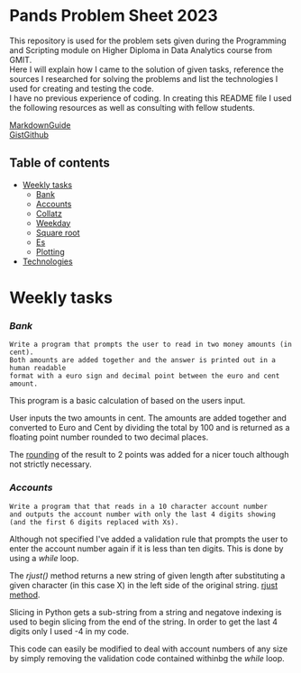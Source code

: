 # Pands Problem Sheet 2023


This repository is used for the problem sets given during the Programming and Scripting module on Higher Diploma in Data Analytics course from GMIT.\
Here I will explain how I came to the solution of given tasks, reference the sources I researched for solving the problems and list the technologies I used for creating and testing the code.\
I have no previous experience of coding.  In creating this README file I used the following resources as well as consulting with fellow students.

[MarkdownGuide](https://www.markdownguide.org/cheat-sheet/)\
[GistGithub](https://gist.github.com/DomPizzie/7a5ff55ffa9081f2de27c315f5018afc)

## Table of contents
* [Weekly tasks](#weekly-tasks)
    * [Bank](#bank)
    * [Accounts](#accounts)
    * [Collatz](#collatz)
    * [Weekday](#weekday)
    * [Square root](#python-squareroot)
    * [Es](#es)
    * [Plotting](#plottask)
* [Technologies](#technologies)


Weekly tasks
======
### ***Bank***

    Write a program that prompts the user to read in two money amounts (in cent).  
    Both amounts are added together and the answer is printed out in a human readable 
    format with a euro sign and decimal point between the euro and cent amount.

This program is a basic calculation of based on the users input.

User inputs the two amounts in cent. The amounts are added together and converted to Euro and Cent by dividing the total by 100 and is returned as a floating point number rounded to two decimal places.

The [rounding](https://pythonguides.com/python-print-2-decimal-places/) of the result to 2 points was added for a nicer touch although not strictly necessary.


### ***Accounts***

    Write a program that that reads in a 10 character account number
    and outputs the account number with only the last 4 digits showing
    (and the first 6 digits replaced with Xs).

Although not specified I've added a validation rule that prompts the user to enter the account number again if it is less than ten digits.  This is done by using a *while* loop.

The *rjust()* method returns a new string of given length after substituting a given character (in this case X) in the left side of the original string. [rjust method](https://www.geeksforgeeks.org/python-string-rjust-method/).

Slicing in Python gets a sub-string from a string and negatove indexing is used to begin slicing from the end of the string.  In order to get the last 4 digits only I used -4 in my code.

This code can easily be modified to deal with account numbers of any size by simply removing the validation code contained withinbg the *while* loop.